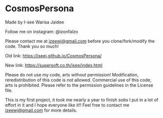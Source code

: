# CosmosPersona

Made by I-see Warisa Jaidee 

Follow me on instagram: @izonfalzo

Please contact me at izeewj@gmail.com before you clone/fork/modify the code. Thank you so much!

Old link: https://iseej.github.io/CosmosPersona/

New link: https://supersoft.co.th/isee/index.html

Please do not use my code, arts without permission! 
Modification, reredistribution of this code is not allowed. 
Commercial use of this code, arts is prohibited. Please refer to the permission guidelines in the License file.

This is my first project, it took me nearly a year to finish *sobs* I put in a lot of effort in it and I hope everyone like it!!
Feel free to contact me izeewj@gmail.com for more details.
